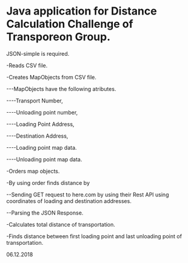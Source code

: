 # Java application for Distance Calculation Challenge of Transporeon Group.

JSON-simple is required.

-Reads CSV file.

-Creates MapObjects from CSV file.

---MapObjects have the following atributes.

----Transport Number,

----Unloading point number,

----Loading Point Address,

----Destination Address,

----Loading point map data.

----Unloading point map data.

-Orders map objects.

-By using order finds distance by

 --Sending GET request to here.com by using their Rest API using coordinates of loading and destination addresses.
 
 --Parsing the JSON Response.
 
-Calculates total distance of transportation.

-Finds distance between first loading point and last unloading point of transportation.


06.12.2018
